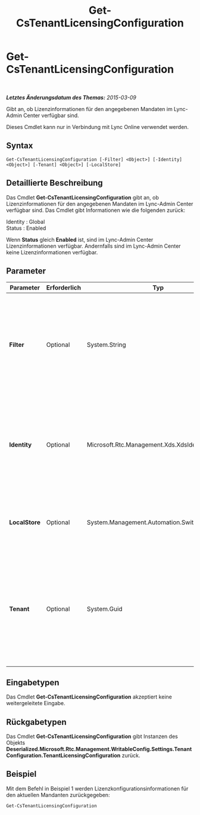 ﻿---
title: Get-CsTenantLicensingConfiguration
TOCTitle: Get-CsTenantLicensingConfiguration
ms:assetid: 0df23143-f1aa-4850-b0f7-750422762925
ms:mtpsurl: https://technet.microsoft.com/de-de/library/Dn362770(v=OCS.15)
ms:contentKeyID: 56269252
ms.date: 05/19/2016
mtps_version: v=OCS.15
ms.translationtype: HT
---

# Get-CsTenantLicensingConfiguration

 

_**Letztes Änderungsdatum des Themas:** 2015-03-09_

Gibt an, ob Lizenzinformationen für den angegebenen Mandaten im Lync-Admin Center verfügbar sind.

Dieses Cmdlet kann nur in Verbindung mit Lync Online verwendet werden.

## Syntax

    Get-CsTenantLicensingConfiguration [-Filter] <Object>] [-Identity] <Object>] [-Tenant] <Object>] [-LocalStore]

## Detaillierte Beschreibung

Das Cmdlet **Get-CsTenantLicensingConfiguration** gibt an, ob Lizenzinformationen für den angegebenen Mandaten im Lync-Admin Center verfügbar sind. Das Cmdlet gibt Informationen wie die folgenden zurück:

Identity : Global  
Status : Enabled

Wenn **Status** gleich **Enabled** ist, sind im Lync-Admin Center Lizenzinformationen verfügbar. Andernfalls sind im Lync-Admin Center keine Lizenzinformationen verfügbar.

## Parameter


<table>
<colgroup>
<col style="width: 25%" />
<col style="width: 25%" />
<col style="width: 25%" />
<col style="width: 25%" />
</colgroup>
<thead>
<tr class="header">
<th>Parameter</th>
<th>Erforderlich</th>
<th>Typ</th>
<th>Beschreibung</th>
</tr>
</thead>
<tbody>
<tr class="odd">
<td><p><strong>Filter</strong></p></td>
<td><p>Optional</p></td>
<td><p>System.String</p></td>
<td><p>Ermöglicht die Verwendung von Platzhalterzeichen, um eine Auflistung der Konfigurationseinstellungen für die Mandantenlizenzen zurückzugeben. Da jeder Mandant auf eine einzige, globale Auflistung von Lizenzkonfigurationseinstellungen beschränkt ist, ist die Verwendung des Parameters <strong>Filter</strong> nicht erforderlich.</p></td>
</tr>
<tr class="even">
<td><p><strong>Identity</strong></p></td>
<td><p>Optional</p></td>
<td><p>Microsoft.Rtc.Management.Xds.XdsIdentity</p></td>
<td><p>Gibt die Auflistung der Konfigurationseinstellungen der Mandantenlizenz an, die zurückgegeben werden soll. Da jeder Mandant auf eine einzige, globale Auflistung von Lizenzeinstellungen beschränkt ist, muss dieser Parameter beim Aufruf des Cmdlets <strong>Get-CsTenantLicensingConfiguration</strong> nicht angegeben werden.</p></td>
</tr>
<tr class="odd">
<td><p><strong>LocalStore</strong></p></td>
<td><p>Optional</p></td>
<td><p>System.Management.Automation.SwitchParameter</p></td>
<td><p>Ruft die Konfigurationsdaten der Mandantenlizenz aus dem lokalen Replikat des zentralen Verwaltungsspeichers statt aus dem zentralen Verwaltungsspeicher selbst ab.</p></td>
</tr>
<tr class="even">
<td><p><strong>Tenant</strong></p></td>
<td><p>Optional</p></td>
<td><p>System.Guid</p></td>
<td><p>GUID des Mandantenkontos, dessen Lizenzeinstellungen zurückgegeben werden. Beispiel:</p>
<p>–Tenant &quot;38aad667-af54-4397-aaa7-e94c79ec2308&quot;</p>
<p>Sie können die Mandanten-ID für all Ihre Mandanten zurückgeben, indem Sie diesen Befehl ausführen:</p>
<p>Get-CsTenant | Select-Object DisplayName, TenantID</p></td>
</tr>
</tbody>
</table>


## Eingabetypen

Das Cmdlet **Get-CsTenantLicensingConfiguration** akzeptiert keine weitergeleitete Eingabe.

## Rückgabetypen

Das Cmdlet **Get-CsTenantLicensingConfiguration** gibt Instanzen des Objekts **Deserialized.Microsoft.Rtc.Management.WritableConfig.Settings.TenantConfiguration.TenantLicensingConfiguration** zurück.

## Beispiel

Mit dem Befehl in Beispiel 1 werden Lizenzkonfigurationsinformationen für den aktuellen Mandanten zurückgegeben:

    Get-CsTenantLicensingConfiguration

